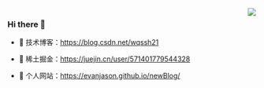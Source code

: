 <img align="right" src="https://github-readme-stats.vercel.app/api?username=EvanJason&show_icons=true&icon_color=CE1D2D&text_color=718096&bg_color=ffffff&hide_title=true" />
  
### Hi there  🌅
- :orange_book: 技术博客：https://blog.csdn.net/wqssh21

- :meat_on_bone: 稀土掘金：https://juejin.cn/user/571401779544328
 
- :hammer:  个人网站：https://evanjason.github.io/newBlog/
